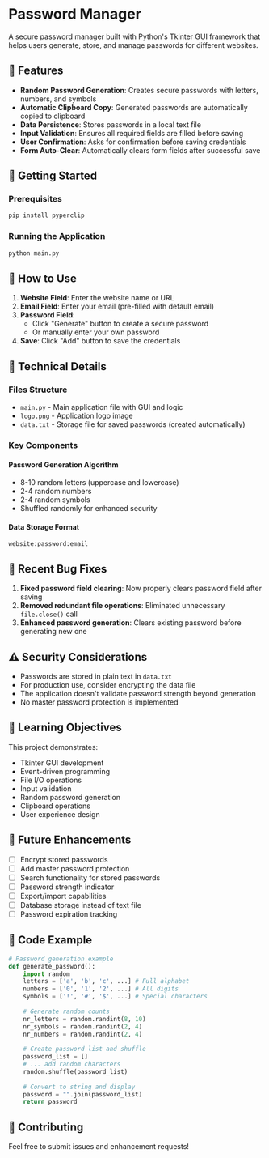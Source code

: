 # Password Manager

A secure password manager built with Python's Tkinter GUI framework that helps users generate, store, and manage passwords for different websites.

## 🔐 Features

- **Random Password Generation**: Creates secure passwords with letters, numbers, and symbols
- **Automatic Clipboard Copy**: Generated passwords are automatically copied to clipboard
- **Data Persistence**: Stores passwords in a local text file
- **Input Validation**: Ensures all required fields are filled before saving
- **User Confirmation**: Asks for confirmation before saving credentials
- **Form Auto-Clear**: Automatically clears form fields after successful save

## 🚀 Getting Started

### Prerequisites
```bash
pip install pyperclip
```

### Running the Application
```bash
python main.py
```

## 📖 How to Use

1. **Website Field**: Enter the website name or URL
2. **Email Field**: Enter your email (pre-filled with default email)
3. **Password Field**: 
   - Click "Generate" button to create a secure password
   - Or manually enter your own password
4. **Save**: Click "Add" button to save the credentials

## 🔧 Technical Details

### Files Structure
- `main.py` - Main application file with GUI and logic
- `logo.png` - Application logo image
- `data.txt` - Storage file for saved passwords (created automatically)

### Key Components

#### Password Generation Algorithm
- 8-10 random letters (uppercase and lowercase)
- 2-4 random numbers  
- 2-4 random symbols
- Shuffled randomly for enhanced security

#### Data Storage Format
```
website:password:email
```

## 🐛 Recent Bug Fixes

1. **Fixed password field clearing**: Now properly clears password field after saving
2. **Removed redundant file operations**: Eliminated unnecessary `file.close()` call
3. **Enhanced password generation**: Clears existing password before generating new one

## ⚠️ Security Considerations

- Passwords are stored in plain text in `data.txt`
- For production use, consider encrypting the data file
- The application doesn't validate password strength beyond generation
- No master password protection is implemented

## 🎯 Learning Objectives

This project demonstrates:
- Tkinter GUI development
- Event-driven programming
- File I/O operations
- Input validation
- Random password generation
- Clipboard operations
- User experience design

## 🔮 Future Enhancements

- [ ] Encrypt stored passwords
- [ ] Add master password protection
- [ ] Search functionality for stored passwords
- [ ] Password strength indicator
- [ ] Export/import capabilities
- [ ] Database storage instead of text file
- [ ] Password expiration tracking

## 📝 Code Example

```python
# Password generation example
def generate_password():
    import random
    letters = ['a', 'b', 'c', ...] # Full alphabet
    numbers = ['0', '1', '2', ...] # All digits
    symbols = ['!', '#', '$', ...] # Special characters
    
    # Generate random counts
    nr_letters = random.randint(8, 10)
    nr_symbols = random.randint(2, 4)
    nr_numbers = random.randint(2, 4)
    
    # Create password list and shuffle
    password_list = []
    # ... add random characters
    random.shuffle(password_list)
    
    # Convert to string and display
    password = "".join(password_list)
    return password
```

## 🤝 Contributing

Feel free to submit issues and enhancement requests!